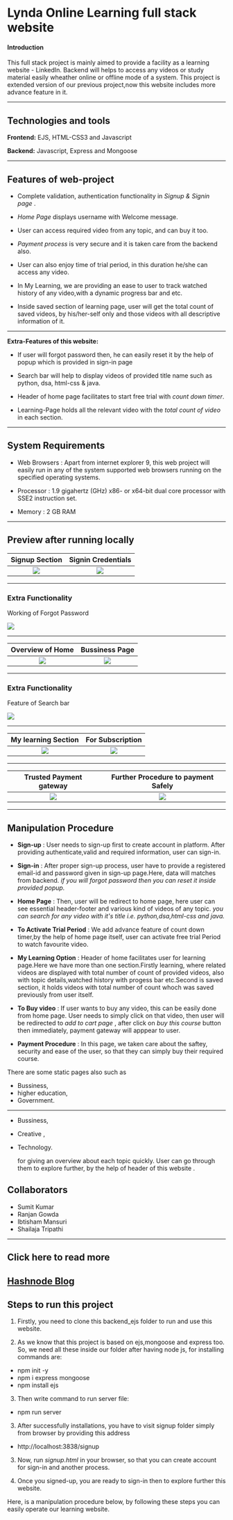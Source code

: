 
# Lynda Online Learning full stack website

#### Introduction

This full stack project is mainly aimed to provide a facility as a learning website - LinkedIn.
Backend will helps to access any videos or study material easily wheather online or offline mode of a system.
This project is extended version of our previous project,now this website includes more advance feature in it.

--------------------------
## Technologies and tools

**Frontend:** EJS, HTML-CSS3 and Javascript

**Backend:**  Javascript, Express and Mongoose

------------------------------
## Features of web-project

-  Complete validation, authentication functionality in *Signup & Signin page* .

-  *Home Page* displays username with Welcome message.

-   User can access required video from any topic, and can buy it too.

-  *Payment process* is very secure and it is taken care from the backend also.

-  User can also enjoy time of trial period, in this duration he/she can access any video.

-  In My Learning, we are providing an ease to user to track watched history of any video,with a dynamic progress bar and etc.

-  Inside saved section of learning page, user will get the total count of saved videos, by his/her-self only and those videos with all descriptive information of it.
--------------------------------
  **Extra-Features of this website:**

- If user will forgot password then, he can easily reset it by the help of popup which is provided in sign-in page 

- Search bar will help to display videos of provided title name such as python, dsa, html-css & java.

- Header of home page facilitates to start free trial with *count down timer*.

- Learning-Page holds all the relevant video with the *total count of video* in each section. 

------------------------------------
## System Requirements

- Web Browsers : Apart from internet explorer 9, this web project will easily run in any of the system supported web browsers running on the specified operating systems.

- Processor : 1.9 gigahertz (GHz) x86- or x64-bit dual core processor with SSE2 instruction set.

- Memory :	2 GB RAM

------------------------------

##  Preview after running locally

 
Signup Section |   Signin Credentials
:-------------------------: |:-------------------------:
![](https://cdn.hashnode.com/res/hashnode/image/upload/v1630261879779/hg2fwi_0v.jpeg?auto=compress) | ![](https://cdn.hashnode.com/res/hashnode/image/upload/v1633251680302/PHchtDj5p.png?auto=compress) 
-----------------------------
### Extra Functionality

Working of Forgot Password 

![](https://cdn.hashnode.com/res/hashnode/image/upload/v1633251588495/sS4989GHl.png?auto=compress)

--------------------------
Overview of Home  | Bussiness Page
:-----:|:-------:
![](https://cdn.hashnode.com/res/hashnode/image/upload/v1631692309203/Aj8aB3zAh.png) | ![](https://cdn.hashnode.com/res/hashnode/image/upload/v1631682480983/C-uK5uZAh.png?auto=compress)

----------------------------
### Extra Functionality
Feature of Search bar

![](https://cdn.hashnode.com/res/hashnode/image/upload/v1633252256155/E-GAwHA-U.png?auto=compress)

-----------------------

My learning Section | For Subscription
:----------: |:--------:
![](https://cdn.hashnode.com/res/hashnode/image/upload/v1630262724445/MHMQ8ROW3.jpeg?auto=compress) | ![](https://cdn.hashnode.com/res/hashnode/image/upload/v1630262008823/upKIA3Y-T.jpeg?auto=compress)

-----------------------

Trusted Payment gateway     | Further Procedure to payment Safely
:--------------------: | :---------------------:
 ![](https://cdn.hashnode.com/res/hashnode/image/upload/v1630264468334/FusPEcTvl.jpeg?auto=compress) |  ![](https://cdn.hashnode.com/res/hashnode/image/upload/v1630262967747/WEtCgdmuJ.jpeg?auto=compress)  

 
----------------------------

##  Manipulation Procedure 

- **Sign-up** :  User needs to sign-up first to create account in platform. After providing authenticate,valid and required information, user can sign-in.  

- **Sign-in** : After proper sign-up process, user have to provide  a registered email-id and password given in sign-up page.Here, data will matches from backend.
                *if you will forgot password then you can reset it inside provided popup.*

- **Home Page** : Then, user will be redirect to home page, here user can see essential header-footer and various kind of videos of any topic.
                 *you can search for any video with it's title i.e. python,dsa,html-css and java.*
                 
- **To Activate Trial Period** : We add advance feature of count down timer,by the help of home page itself, user can activate free trial Period to watch favourite video.

- **My Learning Option** : Header of home facilitates user for learning page.Here we have more than one section.Firstly learning, where related videos are displayed with total number of count of provided videos, also with topic details,watched history with progess bar etc.Second is saved section, it holds videos with total number of count whoch was saved previously from user itself.

- **To Buy video** : If user wants to buy any video, this can be easily done from home page. User needs to simply click on that video, then user will be redirected to *add to cart page* , after click on *buy this course* button then immediately, payment gateway will apppear to  user.

- **Payment Procedure** : In this page, we taken care about the saftey, security and ease of the user, so that they can simply buy their required course.

There are some static pages also such as
- Bussiness,
- higher education,
- Government.
-------------------
- Bussiness,
- Creative ,
- Technology.
   
    for giving an overview about each topic quickly. User can go through them to explore further, by the help of header of this website . 


## Collaborators

- Sumit Kumar
- Ranjan Gowda
- Ibtisham Mansuri
- Shailaja Tripathi


--------------------------
## Click here to read more 

[ Hashnode Blog  ](https://hashnode.com/post/full-stack-lynda-learning-website-with-advance-features-ckub2bg5x049a0gs1d5myftwb)
---------------------------------------
## Steps to run this project

1. Firstly, you need to clone this backend_ejs folder to run and use this website.

2. As we know that this project is based on ejs,mongoose and express too. So, we need all these inside our folder after having node js, for installing commands are:
- npm init -y
- npm i express mongoose
- npm install ejs

3. Then write command to run server file:
- npm run server

3.  After successfully installations, you have to visit signup folder simply from browser by providing this address
 - http://localhost:3838/signup

3. Now, run *signup.html* in your browser, so that you can create account for sign-in and another process.

4. Once you signed-up, you are ready to sign-in then to explore further this website.

Here, is a manipulation procedure below, by following these steps you can easily operate our learning website.